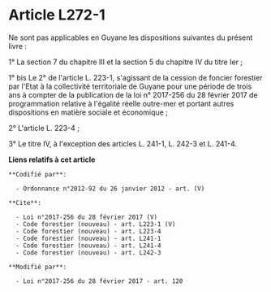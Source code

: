 # Article L272-1

Ne sont pas applicables en Guyane les dispositions suivantes du présent livre : 

1° La section 7 du chapitre III et la section 5 du chapitre IV du titre Ier ; 

1° bis Le 2° de l'article L. 223-1, s'agissant de la cession de foncier forestier par l'Etat à la collectivité territoriale
de Guyane pour une période de trois ans à compter de la publication de la loi n° 2017-256 du 28 février 2017 de programmation
relative à l'égalité réelle outre-mer et portant autres dispositions en matière sociale et économique ; 

2° L'article L. 223-4 ; 

3° Le titre IV, à l'exception des articles L. 241-1, L. 242-3 et L. 241-4.

**Liens relatifs à cet article**

	**Codifié par**:

	  - Ordonnance n°2012-92 du 26 janvier 2012 - art. (V)

	**Cite**:

	  - Loi n°2017-256 du 28 février 2017 (V)
	  - Code forestier (nouveau) - art. L223-1 (V)
	  - Code forestier (nouveau) - art. L223-4
	  - Code forestier (nouveau) - art. L241-1
	  - Code forestier (nouveau) - art. L241-4
	  - Code forestier (nouveau) - art. L242-3

	**Modifié par**:

	  - Loi n°2017-256 du 28 février 2017 - art. 120
